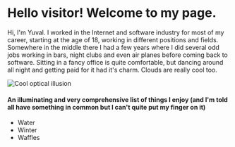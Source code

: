 # Hello visitor! Welcome to my page.

Hi, I'm Yuval. I worked in the Internet and software industry for most of my career, starting at the age of 18, working in different positions and fields. Somewhere in the middle there I had a few years where I did several odd jobs working in bars, night clubs and even air planes before coming back to software. Sitting in a fancy office is quite comfortable, but dancing around all night and getting paid for it had it's charm. Clouds are really cool too.

![Cool optical illusion](./opticalillusion.gif)

#### An illuminating and very comprehensive list of things I enjoy (and I'm told all have something in common but I can't quite put my finger on it)

- Water
- Winter
- Waffles

<!--
**yuvaliacob/yuvaliacob** is a ✨ _special_ ✨ repository because its `README.md` (this file) appears on your GitHub profile.

Here are some ideas to get you started:

- 🔭 I’m currently working on ...
- 🌱 I’m currently learning ...
- 👯 I’m looking to collaborate on ...
- 🤔 I’m looking for help with ...
- 💬 Ask me about ...
- 📫 How to reach me: ...
- 😄 Pronouns: ...
- ⚡ Fun fact: ...
-->

